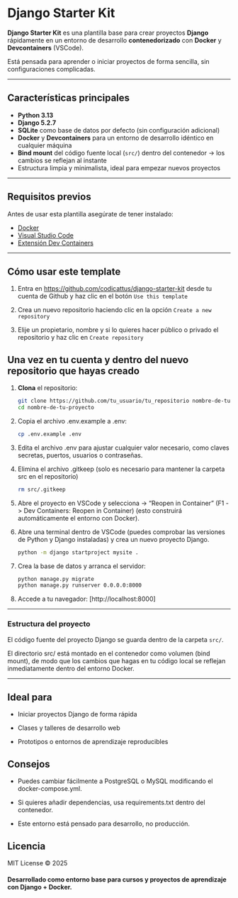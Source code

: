 # Django Starter Kit

**Django Starter Kit** es una plantilla base para crear proyectos **Django** rápidamente en un entorno de desarrollo **contenedorizado** con **Docker** y **Devcontainers** (VSCode).

Está pensada para aprender o iniciar proyectos de forma sencilla, sin configuraciones complicadas.

---

## Características principales

-  **Python 3.13**
-  **Django 5.2.7**
-  **SQLite** como base de datos por defecto (sin configuración adicional)
-  **Docker** y **Devcontainers** para un entorno de desarrollo idéntico en cualquier máquina
-  **Bind mount** del código fuente local (`src/`) dentro del contenedor → los cambios se reflejan al instante
-  Estructura limpia y minimalista, ideal para empezar nuevos proyectos

---

##  Requisitos previos

Antes de usar esta plantilla asegúrate de tener instalado:

- [Docker](https://www.docker.com/)
- [Visual Studio Code](https://code.visualstudio.com/)
- [Extensión Dev Containers](https://marketplace.visualstudio.com/items?itemName=ms-vscode-remote.remote-containers)

---

##  Cómo usar este template

1. Entra en https://github.com/codicattus/django-starter-kit desde tu cuenta de Github y haz clic en el botón ```Use this template```

2. Crea un nuevo repositorio haciendo clic en la opción ```Create a new repository```

3. Elije un propietario, nombre y si lo quieres hacer público o privado el repositorio y haz clic en ```Create repository```

## Una vez en tu cuenta y dentro del nuevo repositorio que hayas creado ##

1. **Clona** el repositorio:

   ```bash
   git clone https://github.com/tu_usuario/tu_repositorio nombre-de-tu-proyecto
   cd nombre-de-tu-proyecto

2. Copia el archivo .env.example a .env:
    ```bash
    cp .env.example .env

3. Edita el archivo .env para ajustar cualquier valor necesario, como claves secretas, puertos, usuarios o contraseñas.

4. Elimina el archivo .gitkeep (solo es necesario para mantener la carpeta src en el repositorio)

    ```bash
    rm src/.gitkeep

5. Abre el proyecto en VSCode y selecciona
→ “Reopen in Container” (F1 -> Dev Containers: Reopen in Container)
(esto construirá automáticamente el entorno con Docker).

6. Abre una terminal dentro de VSCode (puedes comprobar las versiones de Python y Django instaladas) y crea un nuevo proyecto Django.

    ```bash
    python -m django startproject mysite .

7. Crea la base de datos y arranca el servidor:

    ```bash
    python manage.py migrate
    python manage.py runserver 0.0.0.0:8000

8. Accede a tu navegador:
    [http://localhost:8000]

---
### Estructura del proyecto

El código fuente del proyecto Django se guarda dentro de la carpeta `src/`.

El directorio src/ está montado en el contenedor como volumen (bind mount), de modo que los cambios que hagas en tu código local se reflejan inmediatamente dentro del entorno Docker.

---

## Ideal para

- Iniciar proyectos Django de forma rápida

- Clases y talleres de desarrollo web

- Prototipos o entornos de aprendizaje reproducibles

## Consejos

- Puedes cambiar fácilmente a PostgreSQL o MySQL modificando el docker-compose.yml.

- Si quieres añadir dependencias, usa requirements.txt dentro del contenedor.

- Este entorno está pensado para desarrollo, no producción.

## Licencia

MIT License © 2025

#### Desarrollado como entorno base para cursos y proyectos de aprendizaje con Django + Docker.
